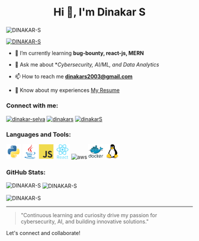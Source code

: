 <h1 align="center">Hi 👋, I'm Dinakar S</h1>
<h3 align="center"></h3>

<p align="left"> <img src="https://komarev.com/ghpvc/?username=DINAKAR-S&label=Profile%20views&color=0e75b6&style=flat" alt="DINAKAR-S" /> </p>

<p align="left"> <a href="https://github.com/ryo-ma/github-profile-trophy"><img src="https://github-profile-trophy.vercel.app/?username=DINAKAR-S" alt="DINAKAR-S" /></a> </p>

- 🌱 I’m currently learning **bug-bounty, react-js, MERN**

- 💬 Ask me about **Cybersecurity, AI/ML, and Data Analytics*

- 📫 How to reach me **dinakars2003@gmail.com**

- 📄 Know about my experiences [My Resume](https://drive.google.com/file/d/10RzQiicCVwTWwPMuPxuhlDMRkPW85hky/view?usp=sharing)

<h3 align="left">Connect with me:</h3>
<p align="left">
<a href="https://www.linkedin.com/in/dinakar-selva/" target="blank"><img align="center" src="https://raw.githubusercontent.com/rahuldkjain/github-profile-readme-generator/master/src/images/icons/Social/linked-in-alt.svg" alt="dinakar-selva" height="30" width="40" /></a>
<a href="https://onewriteup.com/author/dinakar-s/" target="blank" ><img align="center" src="https://onewriteup.com/wp-content/uploads/2024/04/OneWriteupreal.png" alt="dinakars" height="30" width="40" /></a>
<a href="https://tryhackme.com/p/dinakarS" target="blank" ><img align="center" src="https://assets.tryhackme.com/img/logo/tryhackme_logo_full.svg" alt="dinakarS" height="30" width="40" /></a>
</p>

<h3 align="left">Languages and Tools:</h3>
<p align="left">
  <img src="https://raw.githubusercontent.com/devicons/devicon/master/icons/python/python-original.svg" alt="python" width="40" height="40"/>
  <img src="https://raw.githubusercontent.com/devicons/devicon/master/icons/java/java-original.svg" alt="java" width="40" height="40"/>
  <img src="https://raw.githubusercontent.com/devicons/devicon/master/icons/javascript/javascript-original.svg" alt="javascript" width="40" height="40"/>
  <img src="https://raw.githubusercontent.com/devicons/devicon/master/icons/react/react-original-wordmark.svg" alt="react" width="40" height="40"/>
  <img src="https://www.vectorlogo.zone/logos/aws/aws-icon.svg" alt="aws" width="40" height="40"/>
  <img src="https://raw.githubusercontent.com/devicons/devicon/master/icons/docker/docker-original-wordmark.svg" alt="docker" width="40" height="40"/>
  <img src="https://raw.githubusercontent.com/devicons/devicon/master/icons/linux/linux-original.svg" alt="linux" width="40" height="40"/>
</p>

<h3 align="left">GitHub Stats:</h3>
<p><img align="left" src="https://github-readme-stats.vercel.app/api/top-langs?username=DINAKAR-S&show_icons=true&locale=en&layout=compact" alt="DINAKAR-S" /></p>

<p>&nbsp;<img align="center" src="https://github-readme-stats.vercel.app/api?username=DINAKAR-S&show_icons=true&locale=en" alt="DINAKAR-S" /></p>

<p><img align="center" src="https://github-readme-streak-stats.herokuapp.com/?user=DINAKAR-S&" alt="DINAKAR-S" /></p>

---

> "Continuous learning and curiosity drive my passion for cybersecurity, AI, and building innovative solutions."

Let's connect and collaborate!
